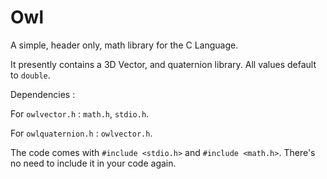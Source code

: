 # Owl

A simple, header only, math library for the C Language. 

It presently contains a 3D Vector, and quaternion library. All values default to ```double```.

Dependencies :


For ```owlvector.h```     : ```math.h```, ```stdio.h```.

For ```owlquaternion.h``` : ```owlvector.h```.


The code comes with ```#include <stdio.h>``` and ```#include <math.h>```. There's no need to include it in your code again. 


